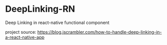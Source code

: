 # DeepLinking-RN
Deep Linking in react-native functional component

project source: https://blog.jscrambler.com/how-to-handle-deep-linking-in-a-react-native-app